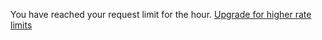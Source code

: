 You have reached your request limit for the hour. [Upgrade for higher rate limits](https://www.blackbox.ai/pricing?ref=rate-limit)